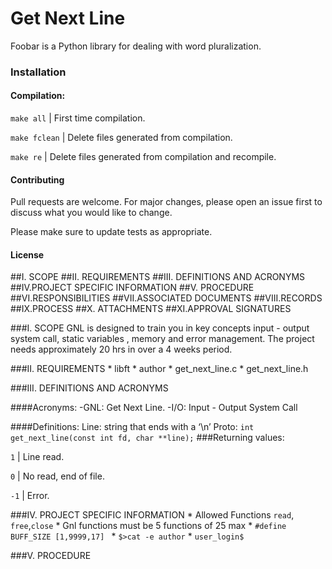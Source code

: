 # Get Next Line

Foobar is a Python library for dealing with word pluralization.

### Installation



#### Compilation:

`make all` | First time compilation.

`make fclean` | Delete files generated from compilation.

`make re` | Delete files generated from compilation and recompile.

#### Contributing
Pull requests are welcome. For major changes, please open an issue first to discuss what you would like to change.

Please make sure to update tests as appropriate.

#### License


##I.	SCOPE
##II.	REQUIREMENTS
##III.	DEFINITIONS AND ACRONYMS
##IV.PROJECT SPECIFIC INFORMATION
##V.	PROCEDURE
##VI.RESPONSIBILITIES
##VII.ASSOCIATED DOCUMENTS
##VIII.RECORDS
##IX.PROCESS
##X.	ATTACHMENTS
##XI.APPROVAL SIGNATURES

###I.	SCOPE
GNL is designed to train you in key concepts input - output system call, static variables , memory  and error management. The project needs approximately 20 hrs in over a 4 weeks period.

###II.	REQUIREMENTS
	* libft
	* author
	* get_next_line.c
	* get_next_line.h


###III.	DEFINITIONS AND ACRONYMS

####Acronyms:
-GNL: Get Next Line.
-I/O: Input - Output System Call

####Definitions:
Line: string that ends with a ‘\n’
Proto:
`int	get_next_line(const int fd, char **line);`
###Returning values:

`1` | Line read.

`0` | No read, end of file.

`-1` | Error.

###IV.	PROJECT SPECIFIC INFORMATION
	* Allowed Functions `read`, `free`,`close`
	* Gnl functions must be 5 functions of 25 max
	* `#define BUFF_SIZE [1,9999,17] `
	* `$>cat -e author`
	* `user_login$`

###V.	PROCEDURE




